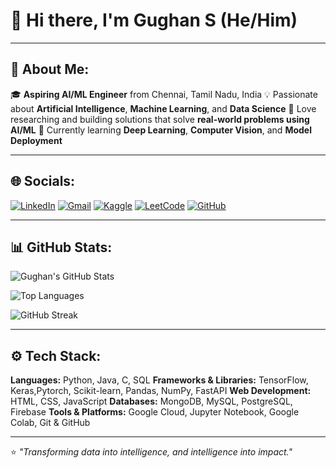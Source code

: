# 👋 Hi there, I'm **Gughan S** (He/Him)

---

## 🧠 About Me:

🎓 **Aspiring AI/ML Engineer** from Chennai, Tamil Nadu, India
💡 Passionate about **Artificial Intelligence**, **Machine Learning**, and **Data Science**
🚀 Love researching and building solutions that solve **real-world problems using AI/ML**
🌱 Currently learning **Deep Learning**, **Computer Vision**, and **Model Deployment**

---

## 🌐 Socials:

[![LinkedIn](https://img.shields.io/badge/LinkedIn-0077B5?logo=linkedin\&logoColor=white)](https://www.linkedin.com/in/gughan-s)
[![Gmail](https://img.shields.io/badge/Gmail-D14836?logo=gmail\&logoColor=white)](mailto:gughanguguu@gmail.com)
[![Kaggle](https://img.shields.io/badge/Kaggle-20BEFF?logo=kaggle\&logoColor=white)](https://www.kaggle.com)
[![LeetCode](https://img.shields.io/badge/LeetCode-FFA116?logo=LeetCode\&logoColor=white)](https://leetcode.com)
[![GitHub](https://img.shields.io/badge/GitHub-181717?logo=github\&logoColor=white)](https://github.com/GughanS)

---

## 📊 GitHub Stats:

![Gughan's GitHub Stats](https://github-readme-stats.vercel.app/api?username=GughanS\&show_icons=true\&theme=tokyonight\&hide_border=true)

![Top Languages](https://github-readme-stats.vercel.app/api/top-langs/?username=GughanS\&layout=compact\&theme=tokyonight\&hide_border=true)

![GitHub Streak](https://streak-stats.demolab.com/?user=GughanS\&theme=tokyonight\&hide_border=true)

---

## ⚙️ Tech Stack:

**Languages:** Python, Java, C, SQL
**Frameworks & Libraries:** TensorFlow, Keras,Pytorch, Scikit-learn, Pandas, NumPy, FastAPI
**Web Development:** HTML, CSS, JavaScript
**Databases:** MongoDB, MySQL, PostgreSQL, Firebase
**Tools & Platforms:** Google Cloud, Jupyter Notebook, Google Colab, Git & GitHub

---

⭐ *"Transforming data into intelligence, and intelligence into impact."*

